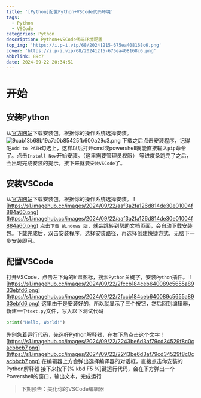 ```yaml
---
title: '[Python]配置Python+VSCode代码环境'
tags:
  - Python
  - VSCode
categories: Python
description: Python+VSCode代码环境配置
top_img: 'https://i.p-i.vip/68/20241215-675ea408168c6.png'
cover: 'https://i.p-i.vip/68/20241215-675ea408168c6.png'
abbrlink: 89c7
date: 2024-09-22 20:34:51
---
```


# 开始
## 安装Python
从[官方网站](https://www.python.org/downloads/)下载安装包，根据你的操作系统选择安装。
![9cab13b68b19a7a0b85425fb600a29c3.png](https://s1.imagehub.cc/images/2024/09/22/9cab13b68b19a7a0b85425fb600a29c3.png)
下载之后点击安装程序，记得吧`Add to PATH`勾选上，这样以后打开cmd或powershell就能直接输入`pip`命令了。点击`Install Now`开始安装。（这里需要管理员权限）
等进度条跑完了之后，会出现完成安装的提示，接下来就要`安装VSCode`了。

## 安装VSCode
从[官方网站](https://code.visualstudio.com/)下载安装包，根据你的操作系统选择安装。
![https://s1.imagehub.cc/images/2024/09/22/aaf3a2fa126d814de30e01004f884a60.png](https://s1.imagehub.cc/images/2024/09/22/aaf3a2fa126d814de30e01004f884a60.png)
点击`下载 Windows 版`，就会跳转到帮助文档页面，会自动下载安装包。下载完成后，双击安装程序，选择安装路径，再选择创建快捷方式，无脑下一步安装即可。

## 配置VSCode
打开VSCode，点击左下角的`扩展`图标，搜索`Python`关键字，安装`Python`插件。
![https://s1.imagehub.cc/images/2024/09/22/2fccb184ceb640089c5655a8933ebfd6.png](https://s1.imagehub.cc/images/2024/09/22/2fccb184ceb640089c5655a8933ebfd6.png)
这里由于是安装好的，所以就显示了三个按钮，然后回到编辑器，新建一个`text.py`文件，写入以下测试代码
```python
print("Hello, World!")
```
先别急着运行代码，先选好Python解释器，在右下角点击这个文字
![https://s1.imagehub.cc/images/2024/09/22/2243be6d3af79cd34529f8c0cacbbcb7.png](https://s1.imagehub.cc/images/2024/09/22/2243be6d3af79cd34529f8c0cacbbcb7.png)
在编辑器上方会弹出选择编译器的对话框，直接点击你安装的Python解释器
接下来按下{% kbd F5 %}键运行代码，会在下方弹出一个Powershell的窗口，输出文本，完成运行

> 下期预告：美化你的VSCode编辑器